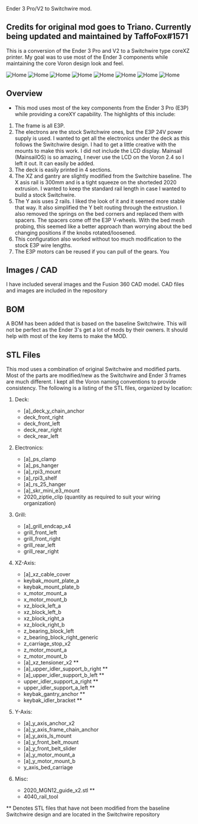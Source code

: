 Ender 3 Pro/V2 to Switchwire mod.

## Credits for original mod goes to Triano. Currently being updated and maintained by TaffoFox#1571

This is a conversion of the Ender 3 Pro and V2 to a Switchwire type coreXZ printer.  My goal was to use most of the Ender 3 components while maintaining the core Voron design look and feel.

![Home](Images/SN049.jpg)
![Home](Images/Home.png)
![Home](Images/Bottom.png)
![Home](Images/Top.png)
![Home](Images/Back.png)
![Home](Images/Front.png)
![Home](Images/Left.png)
![Home](Images/Right.png)

## Overview
- This mod uses most of the key components from the Ender 3 Pro (E3P) while providing a coreXY capability.  The highlights of this include:
1. The frame is all E3P.
2. The electrons are the stock Switchwire ones, but the E3P 24V power supply is used.  I wanted to get all the electronics under the deck as this follows the Switchwire design.  I had to get a little creative with the mounts to make this work.  I did not include the LCD display.   Mainsail (MainsailOS) is so amazing, I never use the LCD on the Voron 2.4 so I left it out.  It can easily be added.
3. The deck is easily printed in 4 sections.
4. The XZ and gantry are slightly modified from the Switchire baseline.  The X asis rail is 300mm and is a tight squeeze on the shorteded 2020 extrusion.  I wanted to keep the standard rail length in case I wanted to build a stock Switchwire.
5. The Y axis uses 2 rails.  I liked the look of it and it seemed more stable that way.  It also simplified the Y belt routing through the extrustion.  I also removed the springs on the bed corners and replaced them with spacers.  The spacers come off the E3P V-wheels.  With the bed mesh probing, this seemed like a better approach than worrying about the bed changing positions if the knobs rotated/loosened.
6. This configuration also worked without too much modification to the stock E3P wire lengths.
7. The E3P motors can be reused if you can pull of the gears.  You

## Images / CAD
I have included several images and the Fusion 360 CAD model.  CAD files and images are included in the repository

## BOM
A BOM has been added that is based on the baseline Switchwire.  This will not be perfect as the Ender 3's get a lot of mods by their owners.  It should help with most of the key items to make the MOD. 

## STL Files
This mod uses a combination of original Switchwire and modified parts.  Most of the parts are modified/new as the Switchwire and Ender 3 frames are much different.  I kept all the Voron naming conventions to provide consistency. The following is a listing of the STL files, organized by location:

1. Deck:
	- [a]_deck_y_chain_anchor
	- deck_front_right
	- deck_front_left
	- deck_rear_right
	- deck_rear_left

2.	Electronics:
	- [a]_ps_clamp
	- [a]_ps_hanger
	- [a]_rpi3_mount
	- [a]_rpi3_shelf
	- [a]_rs_25_hanger
	- [a]_skr_mini_e3_mount
	- 2020_ziptie_clip (quantity as required to suit your wiring organization)

3.	Grill:
	- [a]_grill_endcap_x4
	- grill_front_left
	- grill_front_right
	- grill_rear_left
	- grill_rear_right

4.	XZ-Axis:
	- [a]_xz_cable_cover
	- keybak_mount_plate_a
	- keybak_mount_plate_b
	- x_motor_mount_a
	- x_motor_mount_b
	- xz_block_left_a
	- xz_block_left_b
	- xz_block_right_a
	- xz_block_right_b
	- z_bearing_block_left
	- z_bearing_block_right_generic
	- z_carriage_stop_x2
	- z_motor_mount_a
	- z_motor_mount_b
	- [a]_xz_tensioner_x2 **
	- [a]_upper_idler_support_b_right **
	- [a]_upper_idler_support_b_left **
	- upper_idler_support_a_right **
	- upper_idler_support_a_left	**
	- keybak_gantry_anchor **
	- keybak_idler_bracket **	
		
5.	Y-Axis:
	- [a]_y_axis_anchor_x2
	- [a]_y_axis_frame_chain_anchor
	- [a]_y_axis_ls_mount
	- [a]_y_front_belt_mount
	- [a]_y_front_belt_slider
	- [a]_y_motor_mount_a
	- [a]_y_motor_mount_b
	- y_axis_bed_carriage
		
6.	Misc:
	- 2020_MGN12_guide_x2.stl **
	- 4040_rail_tool 

** Denotes STL files that have not been modified from the baseline Switchwire design and are located in the Switchwire repository


